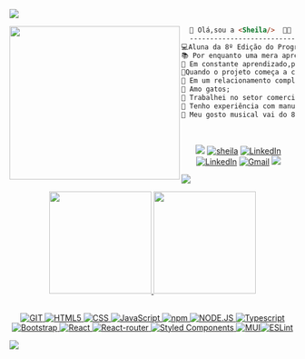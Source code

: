<img src="https://user-images.githubusercontent.com/73097560/115834477-dbab4500-a447-11eb-908a-139a6edaec5c.gif"></a>

<img align="left" src="https://cdna.artstation.com/p/assets/images/images/035/693/656/original/gwyneth-balucio-hello-world.gif?1615642877"  width="300" height="270" />

```HTML
  👋 Olá,sou a <Sheila/>  🏳️‍🌈 curiosidades sobre mim :
  -----------------------------------------------------
💻Aluna da 8º Edição do Programa Starter Full Stack Web Developer na Growdev;
📚 Por enquanto uma mera aprendiz, futuramente uma dev;
📝 Em constante aprendizado,para ter confiança no que estou fazendo; 
🌟Quando o projeto começa a criar forma a satisfação é enorme;
💖 Em um relacionamento complicado com os códigos;
🚩 Amo gatos;
🔭 Trabalhei no setor comercial por 18 anos com atendimento ao público;
🌱 Tenho experiência com manutenção(hardware e software) de smartphones;
🎵 Meu gosto musical vai do 8 ao 80, depende do meu humor;

```
<br>

<div align="center"> 

 ![](https://komarev.com/ghpvc/?username=sheilaacunha&label=💜) [![sheila]( https://img.shields.io/github/followers/sheilaacunha?label=follow&style=social)]([LINK-DO-SEU-GITHUB](https://github.com/sheilaacunha/SheilaAcunha)) <a href="https://open.spotify.com/user/31ddady2ax3sypzpwez7ptbpqigy?si=defcbec6d9584d3e"><img src="https://img.shields.io/badge/Acunha-05122A.svg?style=plastic&logo=spotify&logoColor=green" alt="LinkedIn"/></a> <a href="https://www.linkedin.com/in/sheilaacunha90/"><img src="https://img.shields.io/badge/Acunha-05122A.svg?style=plastic&logo=linkedin&logoColor=blue" alt="LinkedIn"/></a> </a> <a href="mailto:sheilaacunha1990@gmail.com"><img img src="https://img.shields.io/badge/Acunha-05122A.svg?style=plastic&logo=gmail&logoColor=red" alt="Gmail"/></a>
<a href="http://discordapp.com/users/953979290922389546#3848"><img src="https://img.shields.io/badge/Acunha-05122A.svg?style=plastic&logo=discord&logoColor=blue" /></a>

  
  
</div> 


<img src="https://user-images.githubusercontent.com/73097560/115834477-dbab4500-a447-11eb-908a-139a6edaec5c.gif"></a>

<div align="center">
  <a href="https://github.com/sheilaacunha">
  <img height="180em" src="https://github-readme-stats.vercel.app/api?username=sheilaacunha&show_icons=true&theme=tokyonight&include_all_commits=true&count_private=true"/>
  <img height="180em" src="https://github-readme-stats.vercel.app/api/top-langs/?username=sheilaacunha&layout=compact&langs_count=7&theme=tokyonight"/>
</div>
<br/>

<div align="center">


![GIT](https://img.shields.io/badge/-GIT-05122A?style=flat&logo=GIT) ![HTML5](https://img.shields.io/badge/-HTML-05122A?style=flat&logo=HTML5)
![CSS](https://img.shields.io/badge/-CSS-05122A?style=flat&logo=CSS3&logoColor=1572B6) ![JavaScript](https://img.shields.io/badge/-JAVASCRIPT-05122A?style=flat&logo=javascript) ![npm](https://img.shields.io/badge/-npm-05122A?style=flat&logo=NPM) ![NODE.JS](https://img.shields.io/badge/-NODE.JS-05122A?style=flat&logo=NODE.JS) ![Typescript](https://img.shields.io/badge/-Typescript-05122A?style=flat&logo=TYPESCRIPT) ![Bootstrap](https://img.shields.io/badge/-Bootstrap-05122A?style=flat&logo=BOOTSTRAP) ![React](https://img.shields.io/badge/-React-05122A?style=flat&logo=REACT) ![React-router](https://img.shields.io/badge/-React%20Router-05122A?style=flat&logo=React%20Router) ![Styled Components](https://img.shields.io/badge/-styled--components-05122A?style=flat&logo=styled-components) ![MUI](https://img.shields.io/badge/-mui-05122A?style=flat&logo=MUI)![ESLint](https://img.shields.io/badge/-ESLint-05122A?style=flat&logo=ESLINT)

</div>

<img src="https://user-images.githubusercontent.com/73097560/115834477-dbab4500-a447-11eb-908a-139a6edaec5c.gif"></a>



<!-- <a target="_blank" align="center">
  <img align="right" top="500" height="300" width="400" alt="GIF" src="https://media1.giphy.com/media/LMcB8XospGZO8UQq87/giphy.gif?cid=790b7611e3bedb4536004cc7ade9e59f3d12778b2d1f06e1&rid=giphy.gif&ct=g">
</a> -->

<!-- <a href="https://open.spotify.com/user/31ddady2ax3sypzpwez7ptbpqigy?si=defcbec6d9584d3e" target="_blank"><img src='https://img.shields.io/badge/Acunha-Online-&?style=social&logo=spotify'> <a href="https://www.linkedin.com/in/sheilaacunha90/" target="_blank"><img src='https://img.shields.io/badge/Linkedin-Acunha-&?style=social&logo=linkedin'> <a href="mailto:sheilaacunha1990@gmail.com" target="_blank">
  <img src='https://img.shields.io/badge/Gmail-Acunha-&?style=social&logo=Gmail'> <a href="http://discordapp.com/users/953979290922389546#3848" target="_blank"><img src='https://img.shields.io/badge/Discord-Acunha-&?style=social&logo=discord'> -->

 

 
